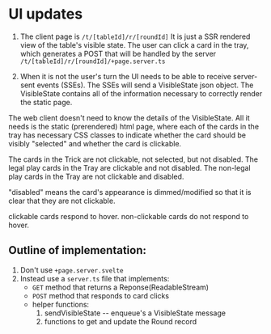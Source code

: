 # UI updates

1. The client page is `/t/[tableId]/r/[roundId]`
    It is just a SSR rendered view of the table's visible state.
    The user can click a card in the tray, which generates a POST
    that will be handled by the server `/t/[tableId]/r/[roundId]/+page.server.ts`

2. When it is not the user's turn the UI needs to be able to receive
    server-sent events (SSEs).
    The SSEs will send a VisibleState json object.
    The VisibleState contains all of the information necessary to
    correctly render the static page.

The web client doesn't need to know the details of the VisibleState.
All it needs is the static (prerendered) html page, where each of the cards
in the tray has necessary CSS classes to indicate whether the card should be
visibly "selected" and whether the card is clickable.

The cards in the Trick are not clickable, not selected, but not disabled.
The legal play cards in the Tray are clickable and not disabled.
The non-legal play cards in the Tray are not clickable and disabled.

"disabled" means the card's appearance is dimmed/modified so that it is clear
that they are not clickable.

clickable cards respond to hover. non-clickable cards do not respond to hover.


## Outline of implementation:

1. Don't use `+page.server.svelte`
2. Instead use a `server.ts` file that implements:
    * `GET` method that returns a Reponse(ReadableStream)
    * `POST` method that responds to card clicks
    * helper functions:
        1. sendVisibleState -- enqueue's a VisibleState message
        2. functions to get and update the Round record
